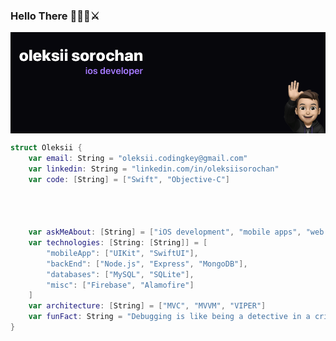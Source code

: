 ### Hello There 👨🏻‍💻⚔️

<img align='center' src="Untitled.png">


<!--
**oleksiiswift/oleksiiswift** is a ✨ _special_ ✨ repository because its `README.md` (this file) appears on your GitHub profile.

Here are some ideas to get you started:

- 🔭 I’m currently working on ...
- 🌱 I’m currently learning ...
- 👯 I’m looking to collaborate on ...
- 🤔 I’m looking for help with ...
- 💬 Ask me about ...
- 📫 How to reach me: ...
- 😄 Pronouns: ...
- ⚡ Fun fact: ...
-->

```swift
struct Oleksii {
	var email: String = "oleksii.codingkey@gmail.com"
	var linkedin: String = "linkedin.com/in/oleksiisorochan"
    var code: [String] = ["Swift", "Objective-C"]
    
    
    
    
    var askMeAbout: [String] = ["iOS development", "mobile apps", "web development", "technology"]
    var technologies: [String: [String]] = [
        "mobileApp": ["UIKit", "SwiftUI"],
        "backEnd": ["Node.js", "Express", "MongoDB"],
        "databases": ["MySQL", "SQLite"],
        "misc": ["Firebase", "Alamofire"]
    ]
    var architecture: [String] = ["MVC", "MVVM", "VIPER"]
    var funFact: String = "Debugging is like being a detective in a crime movie where you are also the murderer."
}


```


<!--
```javascript
const anmol = {
    pronouns: "He" | "Him",
    code: ["Javascript", "Typescript", "Python", "Java", "php"],
    askMeAbout: ["web dev", "tech", "app dev", "photography"],
    technologies: {
        mobileApp: ["Android App"],
        frontEnd: {
            js: ["Vue", "Nuxt"],
            css: ["materialize", "vuetify", "bootstrap"]
        },
        backEnd: {
            js: ["node", "express", "SuiteScript"],
            python: ["flask"]
        },
        devOps: ["AWS", "Docker🐳", "Route53", "Nginx"],
        databases: ["mongo", "MySql", "sqlite"],
        misc: ["Firebase", "Socket.IO", "selenium", "open-cv", "php", "SuiteApp"]
    },
    architecture: ["Serverless Architecture", "Progressive web applications", "Single page applications"],
    currentProject: "I am developing Extension for NetSuite using SuiteScript2.0",
    funFact: "There are two ways to write error-free programs; only the third one works"
};
```
-->
